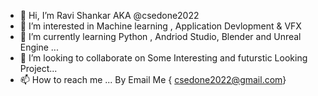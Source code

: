 - 👋 Hi, I’m Ravi Shankar AKA @csedone2022
- 👀 I’m interested in Machine learning , Application Devlopment  & VFX
- 🌱 I’m currently learning Python , Andriod Studio, Blender and Unreal Engine ...
- 💞️ I’m looking to collaborate on Some Interesting and futurstic  Looking Project...
- 📫 How to reach me ... By Email Me { csedone2022@gmail.com}

<!---
csedone2022/csedone2022 is a ✨ special ✨ repository because its `README.md` (this file) appears on your GitHub profile.
You can click the Preview link to take a look at your changes.
--->
